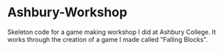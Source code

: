 # Ashbury-Workshop

Skeleton code for a game making workshop I did at Ashbury College. It works through the creation of a game I made called "Falling Blocks".
